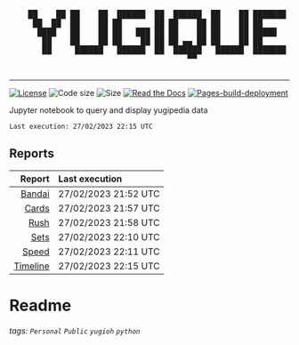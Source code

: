 <div align='center'>
    <pre>
    ██    ██ ██    ██  ██████  ██  ██████  ██    ██ ███████ ██████  ██    ██ 
     ██  ██  ██    ██ ██       ██ ██    ██ ██    ██ ██      ██   ██  ██  ██  
      ████   ██    ██ ██   ███ ██ ██    ██ ██    ██ █████   ██████    ████   
       ██    ██    ██ ██    ██ ██ ██ ▄▄ ██ ██    ██ ██      ██   ██    ██    
       ██     ██████   ██████  ██  ██████   ██████  ███████ ██   ██    ██    
                                      ▀▀                                     
    </pre>
</div>

---

[![License](https://img.shields.io/github/license/guigoruiz1/yugiquery)](https://github.com/guigoruiz1/yugiquery/blob/main/LICENSE.md)
![Code size](https://img.shields.io/github/repo-size/guigoruiz1/yugiquery)
![Size](https://img.shields.io/github/languages/code-size/guigoruiz1/yugiquery)
[![Read the Docs](https://img.shields.io/readthedocs/yugiquery/latest)](https://yugiquery.readthedocs.io/en/latest/)
[![Pages-build-deployment](https://github.com/guigoruiz1/yugiquery/actions/workflows/pages/pages-build-deployment/badge.svg)](https://github.com/guigoruiz1/yugiquery/actions/workflows/pages/pages-build-deployment)

Jupyter notebook to query and display yugipedia data

    Last execution: 27/02/2023 22:15 UTC

## Reports

|                    Report | Last execution       |
| -------------------------:|:-------------------- |
| [Bandai](Bandai.html) | 27/02/2023 21:52 UTC |
| [Cards](Cards.html) | 27/02/2023 21:57 UTC |
| [Rush](Rush.html) | 27/02/2023 21:58 UTC |
| [Sets](Sets.html) | 27/02/2023 22:10 UTC |
| [Speed](Speed.html) | 27/02/2023 22:11 UTC |
| [Timeline](Timeline.html) | 27/02/2023 22:15 UTC |

# Readme


###### tags: `Personal` `Public` `yugioh` `python`
